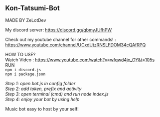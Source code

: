 ## Kon-Tatsumi-Bot
MADE BY ZeLotDev  

My discord server: https://discord.gg/qbmyJUfhPW  

Check out my youtube channel for other commands! : https://www.youtube.com/channel/UCxdUtzRNSLFDOM34cQAfRPQ  


HOW TO USE?  
Watch Video : https://www.youtube.com/watch?v=wfqwd4jo_OY&t=105s
RUN  
``npm i discord.js``  
``npm i package.json``  

*Step 1: open bot.js in config folder*  
*Step 2: add token, prefix and activity*  
*Step 3: open terminal (cmd) and run node index.js*  
*Step 4: enjoy your bot by using <prefix>help*  

Music bot easy to host by your self!  
 
